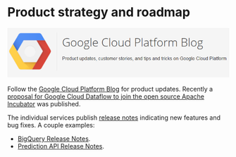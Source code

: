 # Product strategy and roadmap

![Google Cloud Platform Blog](GCPBlog.png)

Follow the [Google Cloud Platform Blog](googlecloudplatform.blogspot.no/) for product updates. Recently a [proposal for Google Cloud Dataflow to join the open source Apache Incubator](http://googlecloudplatform.blogspot.no/2016/01/Dataflow-and-open-source-proposal-to-join-the-Apache-Incubator.html) was published.

The individual services publish [release notes](https://cloud.google.com/s/results?q=release%20notes) indicating new features and bug fixes. A couple examples:
* [BigQuery Release Notes](https://cloud.google.com/bigquery/release-notes).
* [Prediction API Release Notes](https://cloud.google.com/prediction/docs/release_notes).
